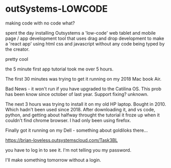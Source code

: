 # outSystems-LOWCODE
making code with no code what?


spent the day installing Outsystems a 'low-code' web tablet and mobile page / app development tool that uses drag and drop development to make a 'react app' using html css and javascript without any code being typed by the creator.

pretty cool

the 5 minute first app tutorial took me over 5 hours.

The first 30 minutes was trying to get it running on my 2018 Mac book Air.

Bad News - it won't run if you have upgraded to the Catilina OS. This prob has been know since october of last year. Support fixing? unknown.

The next 3 hours was trying to install it on my old HP laptop. Bought in 2010. Which hadn't been used since 2018. After downloading it, and vs code, python, and getting about halfway throught the tutorial it froze up when it couldn't find chrome browser. I had only been using firefox. 

Finally got it running on my Dell - something about goldiloks there...


https://brian-loveless.outsystemscloud.com/Task3BL

you have to log in to see it.
I'm not telling you my password.

I'll make something tomorrow without a login.
